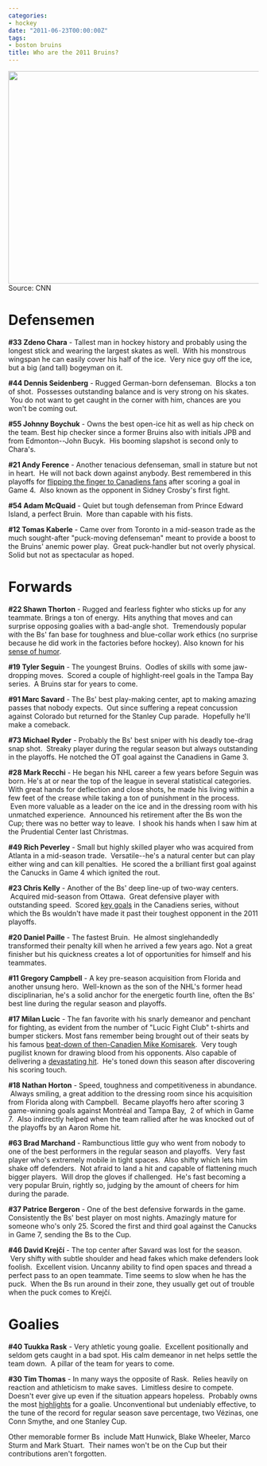 ```yaml
---
categories:
- hockey
date: "2011-06-23T00:00:00Z"
tags:
- boston bruins
title: Who are the 2011 Bruins?
---
```

<img src="http://i.cdn.turner.com/si/multimedia/photo_gallery/1105/nhl-bruins-road-to-stanley-cup/images/bruins-stanley-cup-op1x-17626.jpg" width="641" height="427" />

<figcaption>Source: CNN</figcaption>

# Defensemen
**#33 Zdeno Chara** - Tallest man in hockey history and probably using the longest stick and wearing the largest skates as well.  With his monstrous wingspan he can easily cover his half of the ice.  Very nice guy off the ice, but a big (and tall) bogeyman on it.

**#44 Dennis Seidenberg** - Rugged German-born defenseman.  Blocks a ton of shot.  Possesses outstanding balance and is very strong on his skates.  You do not want to get caught in the corner with him, chances are you won't be coming out.

**#55 Johnny Boychuk** - Owns the best open-ice hit as well as hip check on the team. Best hip checker since a former Bruins also with initials JPB and from Edmonton--John Bucyk.  His booming slapshot is second only to Chara's.

**#21 Andy Ference** - Another tenacious defenseman, small in stature but not in heart.  He will not back down against anybody. Best remembered in this playoffs for [flipping the finger to Canadiens fans](http://www.boston.com/sports/hockey/bruins/extras/bruins_blog/2011/04/andrew_ference.html) after scoring a goal in Game 4.  Also known as the opponent in Sidney Crosby's first fight.

**#54 Adam McQuaid** - Quiet but tough defenseman from Prince Edward Island, a perfect Bruin.  More than capable with his fists.

**#12 Tomas Kaberle** - Came over from Toronto in a mid-season trade as the much sought-after "puck-moving defenseman" meant to provide a boost to the Bruins' anemic power play.  Great puck-handler but not overly physical. Solid but not as spectacular as hoped.
# Forwards
**#22 Shawn Thorton** - Rugged and fearless fighter who sticks up for any teammate. Brings a ton of energy.  Hits anything that moves and can surprise opposing goalies with a bad-angle shot.  Tremendously popular with the Bs' fan base for toughness and blue-collar work ethics (no surprise because he did work in the factories before hockey). Also known for his [sense of humor](http://shawnthorntonsays.tumblr.com).

**#19 Tyler Seguin** - The youngest Bruins.  Oodles of skills with some jaw-dropping moves.  Scored a couple of highlight-reel goals in the Tampa Bay series.  A Bruins star for years to come.

**#91 Marc Savard** - The Bs' best play-making center, apt to making amazing passes that nobody expects.  Out since suffering a repeat concussion against Colorado but returned for the Stanley Cup parade.  Hopefully he'll make a comeback.

**#73 Michael Ryder** - Probably the Bs' best sniper with his deadly toe-drag snap shot.  Streaky player during the regular season but always outstanding in the playoffs. He notched the OT goal against the Canadiens in Game 3.

**#28 Mark Recchi** - He began his NHL career a few years before Seguin was born. He's at or near the top of the league in several statistical categories. With great hands for deflection and close shots, he made his living within a few feet of the crease while taking a ton of punishment in the process.  Even more valuable as a leader on the ice and in the dressing room with his unmatched experience.  Announced his retirement after the Bs won the Cup; there was no better way to leave.  I shook his hands when I saw him at the Prudential Center last Christmas.

**#49 Rich Peverley** - Small but highly skilled player who was acquired from Atlanta in a mid-season trade.  Versatile--he's a natural center but can play either wing and can kill penalties.  He scored the a brilliant first goal against the Canucks in Game 4 which ignited the rout.

**#23 Chris Kelly** - Another of the Bs' deep line-up of two-way centers.  Acquired mid-season from Ottawa.  Great defensive player with outstanding speed.  Scored [key goals](http://thehubofhockey.net/2011/04/28/chris-kelly-has-been-a-pleasant-surprise) in the Canadiens series, without which the Bs wouldn't have made it past their toughest opponent in the 2011 playoffs.

**#20 Daniel Paille** - The fastest Bruin.  He almost singlehandedly transformed their penalty kill when he arrived a few years ago. Not a great finisher but his quickness creates a lot of opportunities for himself and his teammates.

**#11 Gregory Campbell** - A key pre-season acquisition from Florida and another unsung hero.  Well-known as the son of the NHL's former head disciplinarian, he's a solid anchor for the energetic fourth line, often the Bs' best line during the regular season and playoffs.

**#17 Milan Lucic** - The fan favorite with his snarly demeanor and penchant for fighting, as evident from the number of "Lucic Fight Club" t-shirts and bumper stickers. Most fans remember being brought out of their seats by his famous [beat-down of then-Canadien Mike Komisarek](http://www.youtube.com/watch?v=gjZbNtzsQFY).  Very tough pugilist known for drawing blood from his opponents. Also capable of delivering a [devastating hit](http://www.youtube.com/watch?v=JWqgizAD4FA).  He's toned down this season after discovering his scoring touch.

**#18 Nathan Horton** - Speed, toughness and competitiveness in abundance.  Always smiling, a great addition to the dressing room since his acquisition from Florida along with Campbell.  Became playoffs hero after scoring 3 game-winning goals against Montréal and Tampa Bay,  2 of which in Game 7.  Also indirectly helped when the team rallied after he was knocked out of the playoffs by an Aaron Rome hit.

**#63 Brad Marchand** - Rambunctious little guy who went from nobody to one of the best performers in the regular season and playoffs.  Very fast player who's extremely mobile in tight spaces.  Also shifty which lets him shake off defenders.  Not afraid to land a hit and capable of flattening much bigger players.  Will drop the gloves if challenged.  He's fast becoming a very popular Bruin, rightly so, judging by the amount of cheers for him during the parade.

**#37 Patrice Bergeron** - One of the best defensive forwards in the game. Consistently the Bs' best player on most nights. Amazingly mature for someone who's only 25. Scored the first and third goal against the Canucks in Game 7, sending the Bs to the Cup.

**#46 David Krejčí** - The top center after Savard was lost for the season.  Very shifty with subtle shoulder and head fakes which make defenders look foolish.  Excellent vision. Uncanny ability to find open spaces and thread a perfect pass to an open teammate. Time seems to slow when he has the puck.  When the Bs run around in their zone, they usually get out of trouble when the puck comes to Krejčí.
# Goalies
**#40 Tuukka Rask** - Very athletic young goalie.  Excellent positionally and seldom gets caught in a bad spot. His calm demeanor in net helps settle the team down.  A pillar of the team for years to come.

**#30 Tim Thomas** - In many ways the opposite of Rask.  Relies heavily on reaction and athleticism to make saves.  Limitless desire to compete. Doesn't ever give up even if the situation appears hopeless.  Probably owns the most [highlights](http://www.youtube.com/watch?v=GvAbr4cCBjQ) for a goalie. Unconventional but undeniably effective, to the tune of the record for regular season save percentage, two Vézinas, one Conn Smythe, and one Stanley Cup.

Other memorable former Bs  include Matt Hunwick, Blake Wheeler, Marco Sturm and Mark Stuart.  Their names won't be on the Cup but their contributions aren't forgotten.
